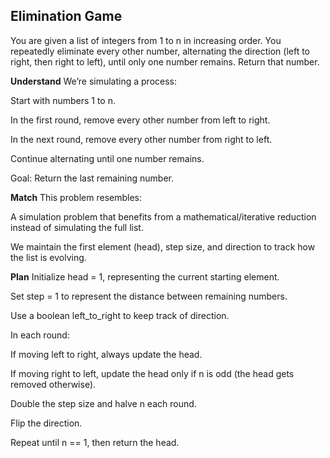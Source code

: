 ## Elimination Game
You are given a list of integers from 1 to n in increasing order. You repeatedly eliminate every other number, alternating the direction (left to right, then right to left), until only one number remains. Return that number.

**Understand**
We’re simulating a process:

Start with numbers 1 to n.

In the first round, remove every other number from left to right.

In the next round, remove every other number from right to left.

Continue alternating until one number remains.

Goal: Return the last remaining number.

**Match**
This problem resembles:

A simulation problem that benefits from a mathematical/iterative reduction instead of simulating the full list.

We maintain the first element (head), step size, and direction to track how the list is evolving.

**Plan**
Initialize head = 1, representing the current starting element.

Set step = 1 to represent the distance between remaining numbers.

Use a boolean left_to_right to keep track of direction.

In each round:

If moving left to right, always update the head.

If moving right to left, update the head only if n is odd (the head gets removed otherwise).

Double the step size and halve n each round.

Flip the direction.

Repeat until n == 1, then return the head.

